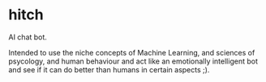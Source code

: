 # hitch
AI chat bot.

Intended to use the niche concepts of Machine Learning, and sciences of psycology, and human behaviour and act like an emotionally intelligent bot and see if it can do better than humans in certain aspects ;).
